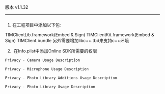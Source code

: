 版本 v1.1.32

---


### 

1. 在工程项目中添加以下包:

TIMClientLib.framework(Embed & Sign)
TIMClientKit.framework(Embed & Sign)
TIMClient.bundle
另外需要增加libc++.tbd来支持c++环境


2.  在Info.plist中添加Online SDK所需要的权限  
```objectivec
Privacy - Camera Usage Description

Privacy - Microphone Usage Description

Privacy - Photo Library Additions Usage Description

Privacy - Photo Library Usage Description
```
